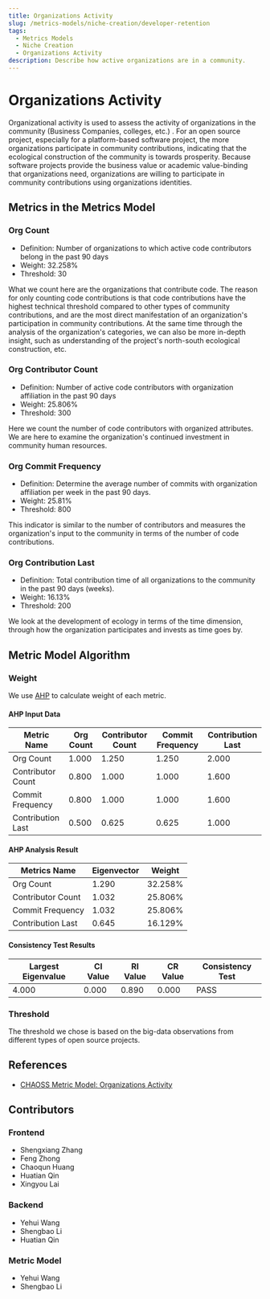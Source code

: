 ```yaml
---
title: Organizations Activity
slug: /metrics-models/niche-creation/developer-retention
tags:
  - Metrics Models
  - Niche Creation
  - Organizations Activity
description: Describe how active organizations are in a community.
---
```


# Organizations Activity

 Organizational activity is used to assess the activity of organizations in the community (Business Companies, colleges, etc.) . For an open source project, especially for a platform-based software project, the more organizations participate in community contributions, indicating that the ecological construction of the community is towards prosperity. Because software projects provide the business value or academic value-binding that organizations need, organizations are willing to participate in community contributions using organizations identities.

## Metrics in the Metrics Model

### Org Count

* Definition: Number of organizations to which active code contributors belong in the past 90 days
* Weight: 32.258%
* Threshold: 30

What we count here are the organizations that contribute code. The reason for only counting code contributions is that code contributions have the highest technical threshold compared to other types of community contributions, and are the most direct manifestation of an organization's participation in community contributions. At the same time through the analysis of the organization's categories, we can also be more in-depth insight, such as understanding of the project's north-south ecological construction, etc.

### Org Contributor Count

* Definition: Number of active code contributors with organization affiliation in the past 90 days
* Weight: 25.806%
* Threshold: 300

Here we count the number of code contributors with organized attributes. We are here to examine the organization's continued investment in community human resources.

### Org Commit Frequency

* Definition: Determine the average number of commits with organization affiliation per week in the past 90 days.
* Weight: 25.81%
* Threshold: 800

This indicator is similar to the number of contributors and measures the organization's input to the community in terms of the number of code contributions.

### Org Contribution Last

* Definition: Total contribution time of all organizations to the community in the past 90 days (weeks).
* Weight: 16.13%
* Threshold: 200

We look at the development of ecology in terms of the time dimension, through how the organization participates and invests as time goes by.

## Metric Model Algorithm

### Weight

We use [AHP](https://en.wikipedia.org/wiki/Analytic_hierarchy_process) to calculate weight of each metric.

#### AHP Input Data

Metric Name | Org Count | Contributor Count | Commit Frequency | Contribution Last 
--- | --- | --- | --- | ---
Org Count | 1.000 | 1.250 | 1.250 | 2.000
Contributor Count |  0.800 | 1.000 | 1.000 | 1.600
Commit Frequency |   0.800 | 1.000 | 1.000 | 1.600
Contribution Last |  0.500 | 0.625 | 0.625 | 1.000

#### AHP Analysis Result

Metrics Name | Eigenvector | Weight
--- | --- | ---
Org Count |   1.290 | 32.258%
Contributor Count |  1.032 | 25.806%
Commit Frequency |   1.032 | 25.806%
Contribution Last |  0.645 | 16.129%

#### Consistency Test Results

Largest Eigenvalue | CI Value | RI Value| CR Value | Consistency Test
--- | --- | --- | --- | ---
4.000 | 0.000 | 0.890 | 0.000  | PASS

### Threshold

The threshold we chose is based on the big-data observations from different types of open source projects.

## References

* [CHAOSS Metric Model: Organizations Activity](https://github.com/chaoss/wg-metrics-models/tree/main/metrics-model-libs/organization-activity)

## Contributors

### Frontend

* Shengxiang Zhang
* Feng Zhong
* Chaoqun Huang
* Huatian Qin
* Xingyou Lai

### Backend

* Yehui Wang
* Shengbao Li
* Huatian Qin

### Metric Model

* Yehui Wang
* Shengbao Li
